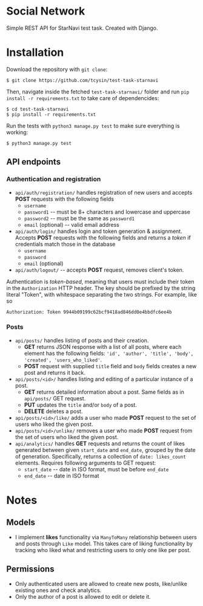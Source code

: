 # Social Network
Simple REST API for StarNavi test task. Created with Django.


# Installation
Download the repository with `git clone`:
```console
$ git clone https://github.com/tcysin/test-task-starnavi
```

Then, navigate inside the fetched `test-task-starnavi/` folder and run `pip install -r requirements.txt` to take care of dependencides:
```console
$ cd test-task-starnavi
$ pip install -r requirements.txt
```

Run the tests with `python3 manage.py test` to make sure everything is working:
```console
$ python3 manage.py test
```


## API endpoints

### Authentication and registration
- `api/auth/registration/` handles registration of new users and accepts **POST** requests with the following fields
    - `username`
    - `password1` -- must be 8+ characters and lowercase and uppercase
    - `password2` -- must be the same as `password1`
    - `email` (optional) -- valid email address
- `api/auth/login/` handles login and token generation & assignment. Accepts **POST** requests with the following fields and returns a *token* if credentials match those in the database
    - `username`
    - `password`
    - `email` (optional)
- `api/auth/logout/` -- accepts **POST** request, removes client's token.

Authentication is *token-based*, meaning that users must include their token in the `Authorization` HTTP header. The key should be prefixed by the string literal "Token", with whitespace separating the two strings. For example, like so
```http
Authorization: Token 9944b09199c62bcf9418ad846dd0e4bbdfc6ee4b
```

### Posts
- `api/posts/` handles listing of posts and their creation.
    - **GET** returns JSON response with a list of all posts, where each element has the following fields: `'id', 'author', 'title', 'body', 'created', 'users_who_liked'`.
    - **POST** request with supplied `title` field and `body` fields creates a new post and returns it back.
- `api/posts/<id>/` handles listing and editing of a particular instance of a post.
    - **GET** returns detailed information about a post. Same fields as in `api/posts/` GET request.
    - **PUT** updates the `title` and/or `body` of a post.
    - **DELETE** deletes a post.
- `api/posts/<id>/like/` adds a user who made **POST** request to the set of users who liked the given post.
- `api/posts/<id>/unlike/` removes a user who made **POST** request from the set of users who liked the given post.
- `api/analytics/` handles **GET** requests and returns the count of likes generated between given `start_date` and `end_date`, grouped by the date of generation. Specifically, returns a collection of `date: likes_count` elements. Requires following arguments to GET request:
    - `start_date` -- date in ISO format, must be before `end_date`
    - `end_date` -- date in ISO format


# Notes

## Models
- I implement **likes** functionality via `ManyToMany` relationship between users 
and posts through `Like` model. This takes care of liking functionality by tracking who liked what and restricting users to only one like per post.

## Permissions
- Only authenticated users are allowed to create new posts, like/unlike existing ones and check analytics.
- Only the author of a post is allowed to edit or delete it.